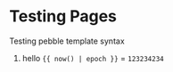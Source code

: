 <!-- {% raw %} -->
# Testing Pages

Testing pebble template syntax
1. hello `{{ now() | epoch }}` = `123234234`

<!-- {% endraw %} -->
